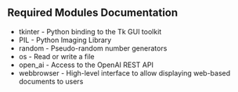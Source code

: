 ## Required Modules Documentation
* tkinter - Python binding to the Tk GUI toolkit
* PIL - Python Imaging Library
* random - Pseudo-random number generators
* os - Read or write a file
* open_ai - Access to the OpenAI REST API
* webbrowser - High-level interface to allow displaying web-based documents to users
